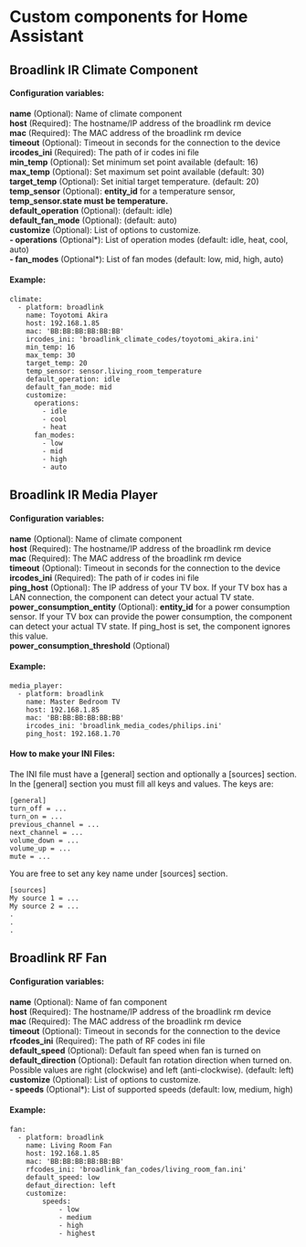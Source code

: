 # Custom components for Home Assistant
## Broadlink IR Climate Component

#### Configuration variables:
**name** (Optional): Name of climate component<br />
**host** (Required): The hostname/IP address of the broadlink rm device<br />
**mac** (Required): The MAC address of the broadlink rm device <br />
**timeout** (Optional): Timeout in seconds for the connection to the device<br />
**ircodes_ini** (Required): The path of ir codes ini file<br />
**min_temp** (Optional): Set minimum set point available (default: 16)<br />
**max_temp** (Optional): Set maximum set point available (default: 30)<br />
**target_temp** (Optional): Set initial target temperature. (default: 20)<br />
**temp_sensor** (Optional): **entity_id** for a temperature sensor, **temp_sensor.state must be temperature.**<br />
**default_operation** (Optional): (default: idle)<br />
**default_fan_mode** (Optional): (default: auto)<br />
**customize** (Optional): List of options to customize.<br />
  **- operations** (Optional*): List of operation modes (default: idle, heat, cool, auto)<br />
  **- fan_modes** (Optional*): List of fan modes (default: low, mid, high, auto)<br />
  
#### Example:
```
climate:
  - platform: broadlink
    name: Toyotomi Akira
    host: 192.168.1.85
    mac: 'BB:BB:BB:BB:BB:BB'
    ircodes_ini: 'broadlink_climate_codes/toyotomi_akira.ini'
    min_temp: 16
    max_temp: 30
    target_temp: 20
    temp_sensor: sensor.living_room_temperature
    default_operation: idle
    default_fan_mode: mid
    customize:
      operations:
        - idle
        - cool
        - heat
      fan_modes:
        - low
        - mid
        - high
        - auto
```


## Broadlink IR Media Player

#### Configuration variables:
**name** (Optional): Name of climate component<br />
**host** (Required): The hostname/IP address of the broadlink rm device<br />
**mac** (Required): The MAC address of the broadlink rm device<br />
**timeout** (Optional): Timeout in seconds for the connection to the device<br />
**ircodes_ini** (Required): The path of ir codes ini file<br />
**ping_host** (Optional): The IP address of your TV box. If your TV box has a LAN connection, the component can detect your actual TV state.<br />
**power_consumption_entity** (Optional): **entity_id** for a power consumption sensor. If your TV box can provide the power consumption, the component can detect your actual TV state. If ping_host is set, the component ignores this value.<br />
**power_consumption_threshold** (Optional)<br />

#### Example:
```
media_player:
  - platform: broadlink
    name: Master Bedroom TV
    host: 192.168.1.85
    mac: 'BB:BB:BB:BB:BB:BB'
    ircodes_ini: 'broadlink_media_codes/philips.ini'
    ping_host: 192.168.1.70
```

#### How to make your INI Files:
The INI file must have a [general] section and optionally a [sources] section.
In the [general] section you must fill all keys and values. The keys are: 
```
[general]
turn_off = ...
turn_on = ...
previous_channel = ...
next_channel = ...
volume_down = ...
volume_up = ...
mute = ...
```
You are free to set any key name under [sources] section.
```
[sources]
My source 1 = ...
My source 2 = ...
.
.
.
```


## Broadlink RF Fan

#### Configuration variables:
**name** (Optional): Name of fan component<br />
**host** (Required): The hostname/IP address of the broadlink rm device<br />
**mac** (Required): The MAC address of the broadlink rm device<br />
**timeout** (Optional): Timeout in seconds for the connection to the device<br />
**rfcodes_ini** (Required): The path of RF codes ini file<br />
**default_speed** (Optional): Default fan speed when fan is turned on<br />
**default_direction** (Optional): Default fan rotation direction when turned on. Possible values are right (clockwise) and left (anti-clockwise). (default: left)<br />
**customize** (Optional): List of options to customize.<br />
  **- speeds** (Optional*): List of supported speeds (default: low, medium, high)<br />

#### Example:
```
fan:
  - platform: broadlink
    name: Living Room Fan
    host: 192.168.1.85
    mac: 'BB:BB:BB:BB:BB:BB'
    rfcodes_ini: 'broadlink_fan_codes/living_room_fan.ini'
    default_speed: low
    defaut_direction: left
    customize:
        speeds:
            - low
            - medium
            - high
            - highest
```
